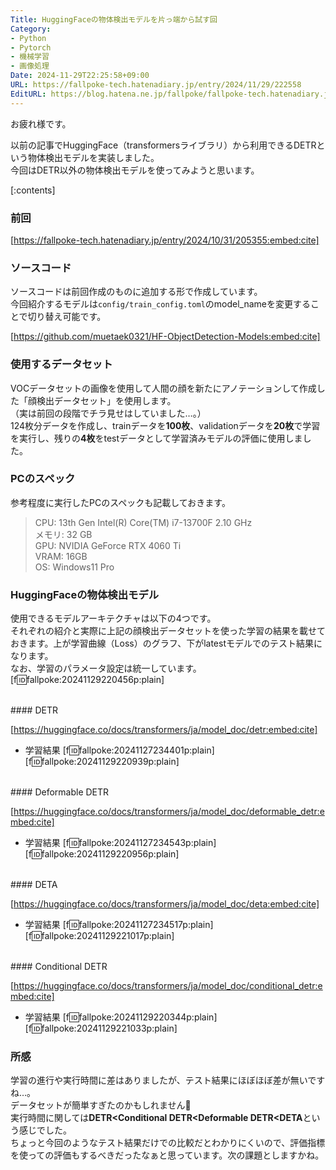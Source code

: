```yaml
---
Title: HuggingFaceの物体検出モデルを片っ端から試す回
Category:
- Python
- Pytorch
- 機械学習
- 画像処理
Date: 2024-11-29T22:25:58+09:00
URL: https://fallpoke-tech.hatenadiary.jp/entry/2024/11/29/222558
EditURL: https://blog.hatena.ne.jp/fallpoke/fallpoke-tech.hatenadiary.jp/atom/entry/6802418398307237198
---
```


お疲れ様です。

以前の記事でHuggingFace（transformersライブラリ）から利用できるDETRという物体検出モデルを実装しました。  
今回はDETR以外の物体検出モデルを使ってみようと思います。  

[:contents]

### 前回

[https://fallpoke-tech.hatenadiary.jp/entry/2024/10/31/205355:embed:cite]

### ソースコード
ソースコードは前回作成のものに追加する形で作成しています。  
今回紹介するモデルは```config/train_config.toml```のmodel_nameを変更することで切り替え可能です。

[https://github.com/muetaek0321/HF-ObjectDetection-Models:embed:cite]

### 使用するデータセット
VOCデータセットの画像を使用して人間の顔を新たにアノテーションして作成した「顔検出データセット」を使用します。  
（実は前回の段階でチラ見せはしていました…。）  
124枚分データを作成し、trainデータを**100枚**、validationデータを**20枚**で学習を実行し、残りの**4枚**をtestデータとして学習済みモデルの評価に使用しました。  

### PCのスペック
参考程度に実行したPCのスペックも記載しておきます。
> CPU: 13th Gen Intel(R) Core(TM) i7-13700F   2.10 GHz  
> メモリ: 32 GB  
> GPU: NVIDIA GeForce RTX 4060 Ti  
> VRAM: 16GB  
> OS: Windows11 Pro  

### HuggingFaceの物体検出モデル
使用できるモデルアーキテクチャは以下の4つです。  
それぞれの紹介と実際に上記の顔検出データセットを使った学習の結果を載せておきます。上が学習曲線（Loss）のグラフ、下がlatestモデルでのテスト結果になります。  
なお、学習のパラメータ設定は統一しています。  
[f:id:fallpoke:20241129220456p:plain]

<br>
#### DETR

[https://huggingface.co/docs/transformers/ja/model_doc/detr:embed:cite]

- 学習結果
[f:id:fallpoke:20241127234401p:plain]
[f:id:fallpoke:20241129220939p:plain]

<br>
#### Deformable DETR

[https://huggingface.co/docs/transformers/ja/model_doc/deformable_detr:embed:cite]

- 学習結果
[f:id:fallpoke:20241127234543p:plain]
[f:id:fallpoke:20241129220956p:plain]

<br>
#### DETA

[https://huggingface.co/docs/transformers/ja/model_doc/deta:embed:cite]

- 学習結果
[f:id:fallpoke:20241127234517p:plain]
[f:id:fallpoke:20241129221017p:plain]

<br>
#### Conditional DETR

[https://huggingface.co/docs/transformers/ja/model_doc/conditional_detr:embed:cite]

- 学習結果
[f:id:fallpoke:20241129220344p:plain]
[f:id:fallpoke:20241129221033p:plain]

### 所感
学習の進行や実行時間に差はありましたが、テスト結果にほぼほぼ差が無いですね…。  
データセットが簡単すぎたのかもしれません🤔  
実行時間に関しては**DETR<Conditional DETR<Deformable DETR<DETA**という感じでした。  
ちょっと今回のようなテスト結果だけでの比較だとわかりにくいので、評価指標を使っての評価もするべきだったなぁと思っています。次の課題としますかね。


